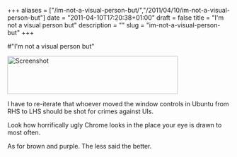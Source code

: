 +++
aliases = ["/im-not-a-visual-person-but/","/2011/04/10/im-not-a-visual-person-but"]
date = "2011-04-10T17:20:38+01:00"
draft = false
title = "I'm not a visual person but"
description = ""
slug = "im-not-a-visual-person-but"
+++

#"I'm not a visual person but"


 <div class='p_embed p_image_embed'>
<img alt="Screenshot" height="86" src="http://getfile6.posterous.com/getfile/files.posterous.com/conoroneill/YY0n3uPnmbh7ypqSNKFuC7RakrnRjUMBBR4DyoK6NNEruZCyVZuSFXxkD85V/Screenshot.png" width="385" />
</div>
<p>I have to re-iterate that whoever moved the window controls in Ubuntu from RHS to LHS should be shot for crimes against UIs. </p><p /><div>Look how horrifically ugly Chrome looks in the place your eye is drawn to most often.</div><p /><div>As for brown and purple. The less said the better.</div>
 